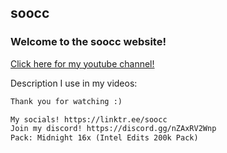 ## soocc

### Welcome to the soocc website!

[Click here for my youtube channel!](https://www.youtube.com/channel/UCaO5k5qvFP-w4cZX2u_LNWw)

Description I use in my videos:
```markdown
Thank you for watching :)

My socials! https://linktr.ee/soocc
Join my discord! https://discord.gg/nZAxRV2Wnp
Pack: Midnight 16x (Intel Edits 200k Pack)
```
